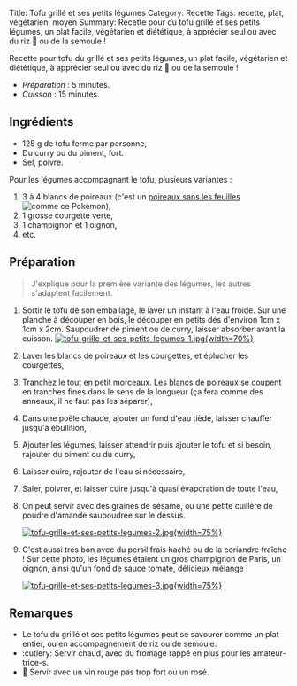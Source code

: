 Title: Tofu grillé et ses petits légumes
Category: Recette
Tags: recette, plat, végétarien, moyen
Summary: Recette pour du tofu grillé et ses petits légumes, un plat facile, végétarien et diététique, à apprécier seul ou avec du riz :rice: ou de la semoule !

Recette pour tofu du grillé et ses petits légumes, un plat facile, végétarien et diététique, à apprécier seul ou avec du riz :rice: ou de la semoule !

- *Préparation* : 5 minutes.
- *Cuisson* : 15 minutes.

## Ingrédients
- 125 g de tofu ferme par personne,
- Du curry ou du piment, fort.
- Sel, poivre.

Pour les légumes accompagnant le tofu, plusieurs variantes :

1. 3 à 4 blancs de poireaux (c'est un [poireaux sans les feuilles](https://veekun.com/dex/pokemon/farfetch%27d) <img style="display: inline; margin: 0;" title="comme ce Pokémon" src="https://cdn.bulbagarden.net/upload/a/aa/Spr_5b_083.png">),
2. 1 grosse courgette verte,
3. 1 champignon et 1 oignon,
4. etc.

## Préparation
> J'explique pour la première variante des légumes, les autres s'adaptent facilement.

1. Sortir le tofu de son emballage, le laver un instant à l'eau froide. Sur une planche à découper en bois, le découper en petits dés d'environ 1cm x 1cm x 2cm. Saupoudrer de piment ou de curry, laisser absorber avant la cuisson.
   [![tofu-grille-et-ses-petits-legumes-1.jpg]({filename}images/tofu-grille-et-ses-petits-legumes-1.jpg){width=70%}]({filename}images/tofu-grille-et-ses-petits-legumes-1.jpg)

2. Laver les blancs de poireaux et les courgettes, et éplucher les courgettes,
3. Tranchez le tout en petit morceaux. Les blancs de poireaux se coupent en tranches fines dans le sens de la longueur (ça fera comme des anneaux, il ne faut pas les séparer),
4. Dans une poêle chaude, ajouter un fond d'eau tiède, laisser chauffer jusqu'à ébullition,
5. Ajouter les légumes, laisser attendrir puis ajouter le tofu et si besoin, rajouter du piment ou du curry,
6. Laisser cuire, rajouter de l'eau si nécessaire,
7. Saler, poivrer, et laisser cuire jusqu'à quasi évaporation de toute l'eau,
8. On peut servir avec des graines de sésame, ou une petite cuillère de poudre d'amande saupoudrée sur le dessus.

   [![tofu-grille-et-ses-petits-legumes-2.jpg]({filename}images/tofu-grille-et-ses-petits-legumes-2.jpg){width=75%}]({filename}images/tofu-grille-et-ses-petits-legumes-2.jpg)

9. C'est aussi très bon avec du persil frais haché ou de la coriandre fraîche ! Sur cette photo, les légumes étaient un gros champignon de Paris, un oignon, ainsi qu'un fond de sauce tomate, délicieux mélange !

   [![tofu-grille-et-ses-petits-legumes-3.jpg]({filename}images/tofu-grille-et-ses-petits-legumes-3.jpg){width=75%}]({filename}images/tofu-grille-et-ses-petits-legumes-3.jpg)

## Remarques
- Le tofu du grillé et ses petits légumes peut se savourer comme un plat entier, ou en accompagnement de riz ou de semoule.
- :cutlery: Servir chaud, avec du fromage rappé en plus pour les amateur-trice-s.
- :wine_glass: Servir avec un vin rouge pas trop fort ou un rosé.